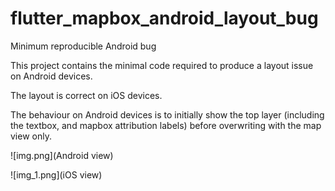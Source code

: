 # flutter_mapbox_android_layout_bug

Minimum reproducible Android bug

This project contains the minimal code required to produce a layout issue on Android devices.

The layout is correct on iOS devices.

The behaviour on Android devices is to initially show the top layer (including the textbox, and mapbox attribution labels) before overwriting with the map view only.

![img.png](Android view)

![img_1.png](iOS view)

